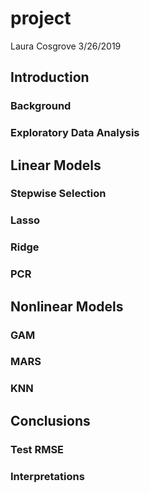 project
================
Laura Cosgrove
3/26/2019

Introduction
------------

### Background

### Exploratory Data Analysis

Linear Models
-------------

### Stepwise Selection

### Lasso

### Ridge

### PCR

Nonlinear Models
----------------

### GAM

### MARS

### KNN

Conclusions
-----------

### Test RMSE

### Interpretations
